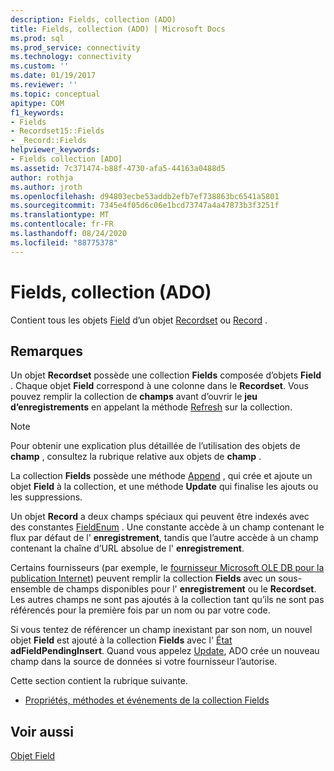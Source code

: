 ```yaml
---
description: Fields, collection (ADO)
title: Fields, collection (ADO) | Microsoft Docs
ms.prod: sql
ms.prod_service: connectivity
ms.technology: connectivity
ms.custom: ''
ms.date: 01/19/2017
ms.reviewer: ''
ms.topic: conceptual
apitype: COM
f1_keywords:
- Fields
- Recordset15::Fields
- _Record::Fields
helpviewer_keywords:
- Fields collection [ADO]
ms.assetid: 7c371474-b88f-4730-afa5-44163a0488d5
author: rothja
ms.author: jroth
ms.openlocfilehash: d94803ecbe53addb2efb7ef738863bc6541a5801
ms.sourcegitcommit: 7345e4f05d6c06e1bcd73747a4a47873b3f3251f
ms.translationtype: MT
ms.contentlocale: fr-FR
ms.lasthandoff: 08/24/2020
ms.locfileid: "88775378"
---
```

# <a name="fields-collection-ado"></a>Fields, collection (ADO)
Contient tous les objets [Field](./field-object.md) d’un objet [Recordset](./recordset-object-ado.md) ou [Record](./record-object-ado.md) .  
  
## <a name="remarks"></a>Remarques  
 Un objet **Recordset** possède une collection **Fields** composée d’objets **Field** . Chaque objet **Field** correspond à une colonne dans le **Recordset**. Vous pouvez remplir la collection de **champs** avant d’ouvrir le **jeu d’enregistrements** en appelant la méthode [Refresh](./refresh-method-ado.md) sur la collection.  
  
> [!NOTE]
>  Pour obtenir une explication plus détaillée de l’utilisation des objets de **champ** , consultez la rubrique relative aux objets de **champ** .  
  
 La collection **Fields** possède une méthode [Append](./append-method-ado.md) , qui crée et ajoute un objet **Field** à la collection, et une méthode **Update** qui finalise les ajouts ou les suppressions.  
  
 Un objet **Record** a deux champs spéciaux qui peuvent être indexés avec des constantes [FieldEnum](./fieldenum.md) . Une constante accède à un champ contenant le flux par défaut de l' **enregistrement**, tandis que l’autre accède à un champ contenant la chaîne d’URL absolue de l' **enregistrement**.  
  
 Certains fournisseurs (par exemple, le [fournisseur Microsoft OLE DB pour la publication Internet](../../guide/appendixes/microsoft-ole-db-provider-for-internet-publishing.md)) peuvent remplir la collection **Fields** avec un sous-ensemble de champs disponibles pour l' **enregistrement** ou le **Recordset**. Les autres champs ne sont pas ajoutés à la collection tant qu’ils ne sont pas référencés pour la première fois par un nom ou par votre code.  
  
 Si vous tentez de référencer un champ inexistant par son nom, un nouvel objet **Field** est ajouté à la collection **Fields** avec l' [État](./status-property-ado-field.md) **adFieldPendingInsert**. Quand vous appelez [Update](./update-method.md), ADO crée un nouveau champ dans la source de données si votre fournisseur l’autorise.  
  
 Cette section contient la rubrique suivante.  
  
-   [Propriétés, méthodes et événements de la collection Fields](./fields-collection-properties-methods-and-events.md)  
  
## <a name="see-also"></a>Voir aussi  
 [Objet Field](./field-object.md)